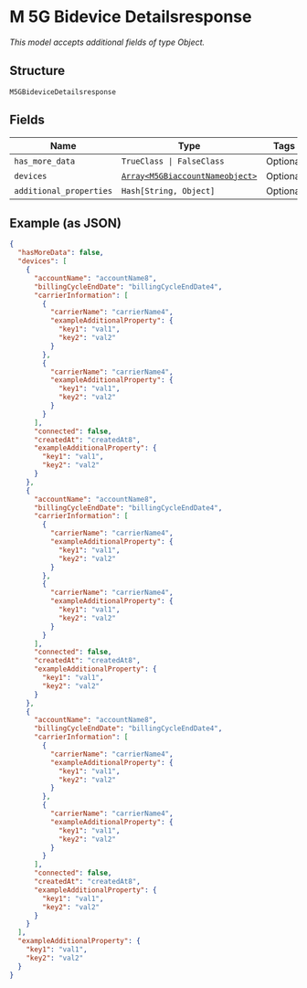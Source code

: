 
# M 5G Bidevice Detailsresponse

*This model accepts additional fields of type Object.*

## Structure

`M5GBideviceDetailsresponse`

## Fields

| Name | Type | Tags | Description |
|  --- | --- | --- | --- |
| `has_more_data` | `TrueClass \| FalseClass` | Optional | - |
| `devices` | [`Array<M5GBiaccountNameobject>`](../../doc/models/m-5g-biaccount-nameobject.md) | Optional | - |
| `additional_properties` | `Hash[String, Object]` | Optional | - |

## Example (as JSON)

```json
{
  "hasMoreData": false,
  "devices": [
    {
      "accountName": "accountName8",
      "billingCycleEndDate": "billingCycleEndDate4",
      "carrierInformation": [
        {
          "carrierName": "carrierName4",
          "exampleAdditionalProperty": {
            "key1": "val1",
            "key2": "val2"
          }
        },
        {
          "carrierName": "carrierName4",
          "exampleAdditionalProperty": {
            "key1": "val1",
            "key2": "val2"
          }
        }
      ],
      "connected": false,
      "createdAt": "createdAt8",
      "exampleAdditionalProperty": {
        "key1": "val1",
        "key2": "val2"
      }
    },
    {
      "accountName": "accountName8",
      "billingCycleEndDate": "billingCycleEndDate4",
      "carrierInformation": [
        {
          "carrierName": "carrierName4",
          "exampleAdditionalProperty": {
            "key1": "val1",
            "key2": "val2"
          }
        },
        {
          "carrierName": "carrierName4",
          "exampleAdditionalProperty": {
            "key1": "val1",
            "key2": "val2"
          }
        }
      ],
      "connected": false,
      "createdAt": "createdAt8",
      "exampleAdditionalProperty": {
        "key1": "val1",
        "key2": "val2"
      }
    },
    {
      "accountName": "accountName8",
      "billingCycleEndDate": "billingCycleEndDate4",
      "carrierInformation": [
        {
          "carrierName": "carrierName4",
          "exampleAdditionalProperty": {
            "key1": "val1",
            "key2": "val2"
          }
        },
        {
          "carrierName": "carrierName4",
          "exampleAdditionalProperty": {
            "key1": "val1",
            "key2": "val2"
          }
        }
      ],
      "connected": false,
      "createdAt": "createdAt8",
      "exampleAdditionalProperty": {
        "key1": "val1",
        "key2": "val2"
      }
    }
  ],
  "exampleAdditionalProperty": {
    "key1": "val1",
    "key2": "val2"
  }
}
```

